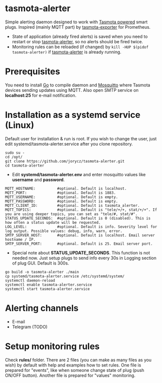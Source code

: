 # tasmota-alerter
Simple alerting daemon designed to work with [Tasmota powered](https://tasmota.github.io/docs/) smart plugs. Inspired (mainly MQTT part) by [tasmota-exporter](https://github.com/dyrkin/tasmota-exporter?tab=readme-ov-file) for Prometheus.
* State of application (already fired alerts) is saved when you need to restart or stop [tasmota-alerter](https://github.com/jorycz/tasmota-alerter), so no alerts should be fired twice. 
* Monitoring rules can be reloaded (if changed) by `kill -HUP $(pidof tasmota-alerter)` if [tasmota-alerter](https://github.com/jorycz/tasmota-alerter) is already running.

# Prerequisites
You need to install [Go](https://go.dev) to compile daemon and [Mosquitto](https://mosquitto.org) where Tasmota devices sending updates using MQTT. Also open SMTP service on **localhost:25** for e-mail notification.

# Installation as a systemd service (Linux)
Default user for installation & run is root. If you wish to change the user, just edit systemd/tasmota-alerter.service after you clone repository.
```
sudo su -
cd /opt/
git clone https://github.com/jorycz/tasmota-alerter.git
cd tasmota-alerter
```
* Edit **systemd/tasmota-alerter.env** and enter mosquitto values like **username** and **password**.
```
MQTT_HOSTNAME:          #optional. Default is localhost.
MQTT_PORT:              #optional. Default is 1883.
MQTT_USERNAME:          #optional. Default is empty.
MQTT_PASSWORD:          #optional. Default is empty.
MQTT_CLIENT_ID:         #optional. Default is tasmota_alerter.
MQTT_TOPICS:            #optional. Default is "tele/+/+, stat/+/+". If you are using deeper topics, you can set as "tele/#, stat/#".
STATUS_UPDATE_SECONDS:  #optional. Default is 0 (disabled). This is how often a status update will be requested.
LOG_LEVEL:              #optional. Default is info. Severity level for log output. Possible values: debug, info, warn, error.
SMTP_SERVER_HOST:       #optional. Default is localhost. Email server hostname / IP.
SMTP_SERVER_PORT:       #optional. Default is 25. Email server port.
```
* Special note about **STATUS_UPDATE_SECONDS**. This function is not needed now. Just setup plugs to send info every 30s in Logging section of plug GUI. Default is 300s.
```
go build -o tasmota-alerter ./main
cp systemd/tasmota-alerter.service /etc/systemd/system/
systemctl daemon-reload
systemctl enable tasmota-alerter.service
systemctl start tasmota-alerter.service
```

# Alerting channels
* E-mail
* Telegram (TODO)

# Setup monitoring rules
Check **rules/** folder. There are 2 files (you can make as many files as you wish) by default with help and examples how to set rules. One file is prepared for "events", like when someone change state of plug (push ON/OFF button). Another file is prepared for "values" monitoring.

